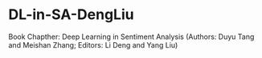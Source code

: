 # DL-in-SA-DengLiu    
Book Chapther:  Deep Learning in Sentiment Analysis (Authors: Duyu Tang and Meishan Zhang; Editors:  Li Deng and Yang Liu)
